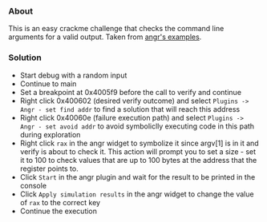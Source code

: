 ### About
This is an easy crackme challenge that checks the command line arguments for a valid output.
Taken from [angr's examples](https://github.com/angr/angr-doc/blob/master/examples/ais3_crackme/).

### Solution
- Start debug with a random input
- Continue to main
- Set a breakpoint at 0x4005f9 before the call to verify and continue
- Right click 0x400602 (desired verify outcome) and select `Plugins -> Angr - set find addr`
to find a solution that will reach this address
- Right click 0x40060e (failure execution path) and select `Plugins -> Angr - set avoid addr`
to avoid symboliclly executing code in this path during exploration
- Right click `rax` in the angr widget to symbolize it since argv[1] is in it and verify is
about to check it. This action will prompt you to set a size - set it to 100 to check
values that are up to 100 bytes at the address that the register points to.
- Click `Start` in the angr plugin and wait for the result to be printed in the console
- Click `Apply simulation results` in the angr widget to change the value of `rax` to the
correct key
- Continue the execution
